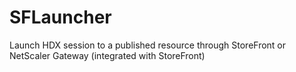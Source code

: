 # SFLauncher
Launch HDX session to a published resource through StoreFront or NetScaler Gateway (integrated with StoreFront)

